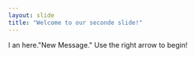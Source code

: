 ```yaml
---
layout: slide
title: "Welcome to our seconde slide!"
---
```

I an here."New Message."
Use the right arrow to begin!

